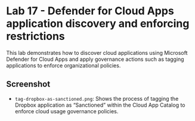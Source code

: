 # Lab 17 - Defender for Cloud Apps application discovery and enforcing restrictions

This lab demonstrates how to discover cloud applications using Microsoft Defender for Cloud Apps and apply governance actions such as tagging applications to enforce organizational policies.

## Screenshot

- `tag-dropbox-as-sanctioned.png`: Shows the process of tagging the Dropbox application as “Sanctioned” within the Cloud App Catalog to enforce cloud usage governance policies.
